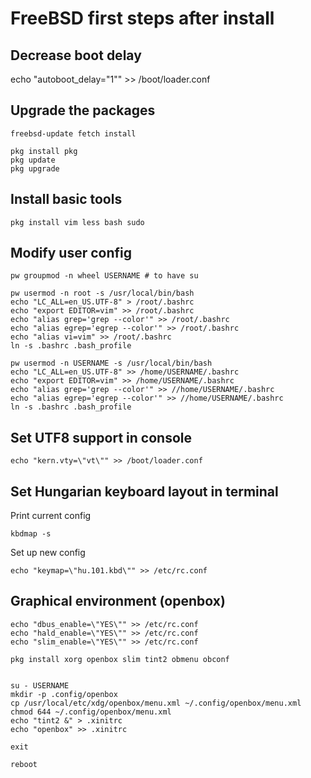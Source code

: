 # FreeBSD first steps after install



## Decrease boot delay

echo "autoboot_delay=\"1\"" >> /boot/loader.conf 


## Upgrade the packages
```
freebsd-update fetch install

pkg install pkg
pkg update 
pkg upgrade
```


## Install basic tools
```
pkg install vim less bash sudo
```


## Modify user config
```
pw groupmod -n wheel USERNAME # to have su

pw usermod -n root -s /usr/local/bin/bash
echo "LC_ALL=en_US.UTF-8" > /root/.bashrc
echo "export EDITOR=vim" >> /root/.bashrc
echo "alias grep='grep --color'" >> /root/.bashrc
echo "alias egrep='egrep --color'" >> /root/.bashrc
echo "alias vi=vim" >> /root/.bashrc
ln -s .bashrc .bash_profile

pw usermod -n USERNAME -s /usr/local/bin/bash
echo "LC_ALL=en_US.UTF-8" >> /home/USERNAME/.bashrc
echo "export EDITOR=vim" >> /home/USERNAME/.bashrc
echo "alias grep='grep --color'" >> //home/USERNAME/.bashrc
echo "alias egrep='egrep --color'" >> //home/USERNAME/.bashrc
ln -s .bashrc .bash_profile
```

## Set UTF8 support in console
```
echo "kern.vty=\"vt\"" >> /boot/loader.conf
```


## Set Hungarian keyboard layout in terminal
Print current config
```
kbdmap -s
```

Set up new config
```
echo "keymap=\"hu.101.kbd\"" >> /etc/rc.conf
```


## Graphical environment (openbox)

```
echo "dbus_enable=\"YES\"" >> /etc/rc.conf
echo "hald_enable=\"YES\"" >> /etc/rc.conf
echo "slim_enable=\"YES\"" >> /etc/rc.conf

pkg install xorg openbox slim tint2 obmenu obconf


su - USERNAME
mkdir -p .config/openbox
cp /usr/local/etc/xdg/openbox/menu.xml ~/.config/openbox/menu.xml
chmod 644 ~/.config/openbox/menu.xml
echo "tint2 &" > .xinitrc
echo "openbox" >> .xinitrc

exit

reboot

```

